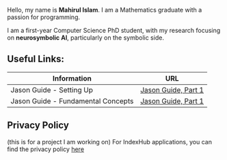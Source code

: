 Hello, my name is **Mahirul Islam**. I am a Mathematics graduate with a passion for programming.

I am a first-year Computer Science PhD student, with my research focusing on **neurosymbolic AI**, particularly on the symbolic side.

## Useful Links:

| Information | URL |
| ----------- | ---- |
| Jason Guide - Setting Up | [Jason Guide, Part 1](https://mahir-islam.github.io/jason_guide_1) |
| Jason Guide - Fundamental Concepts | [Jason Guide, Part 1](https://mahir-islam.github.io/jason_guide_2) |

## Privacy Policy
(this is for a project I am working on)
For IndexHub applications, you can find the privacy policy [here](https://mahir-islam.github.io/privacy-policy)
